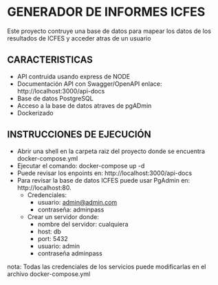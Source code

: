 # GENERADOR DE INFORMES ICFES

Este proyecto contruye una base de datos para mapear los datos de los resultados
de ICFES y acceder atras de un usuario

## CARACTERISTICAS
- API contruida usando express de NODE
- Documentación API con Swagger/OpenAPI
    enlace: http://localhost:3000/api-docs
- Base de datos PostgreSQL
- Acceso a la base de datos atraves de pgADmin
- Dockerizado

## INSTRUCCIONES DE EJECUCIÓN

- Abrir una shell en la carpeta raiz del proyecto donde se encuentra docker-compose.yml
- Ejecutar el comando:
    docker-compose up -d
- Puede revisar los enpoints en: http://localhost:3000/api-docs
- Para revisar la base de datos ICFES puede usar PgAdmin en: http://localhost:80.<br>
    - Credenciales:
        - usuario: admin@admin.com
        - contraseña: adminpass
    - Crear un servidor donde:
        - nombre del servidor: cualquiera
        - host: db
        - port: 5432
        - usuario: admin
        - contraseña adminpass

nota: Todas las credenciales de los servicios puede modificarlas en el archivo docker-compose.yml
    


